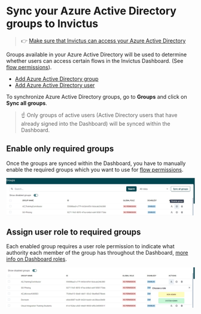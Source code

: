# Sync your Azure Active Directory groups to Invictus
> 👉 [Make sure that Invictus can access your Azure Active Directory](./02_sync_ad_groups.md)

Groups available in your Azure Active Directory will be used to determine whether users can access certain flows in the Invictus Dashboard. (See [flow permissions](../flows/03_permissions.md)).

* [Add Azure Active Directory group](https://learn.microsoft.com/en-us/entra/fundamentals/how-to-manage-groups)
* [Add Azure Active Directory user](https://learn.microsoft.com/en-us/entra/fundamentals/how-to-create-delete-users)

To synchronize Azure Active Directory groups, go to **Groups** and click on **Sync all groups**.

> ☝️ Only groups of active users (Active Directory users that have already signed into the Dashboard) will be synced within the Dashboard.

## Enable only required groups
Once the groups are synced within the Dashboard, you have to manually enable the required groups which you want to use for [flow permissions](../flows/03_permissions.md).

![Enable Groups](/images/dashboard/Groups/groupman_3.jpg)

## Assign user role to required groups
Each enabled group requires a user role permission to indicate what authority each member of the group has throughout the Dashboard, [more info on Dashboard roles](../security/03_roles.md).

![Add Global Roles](/images/dashboard/Groups/groupman_4.jpg)